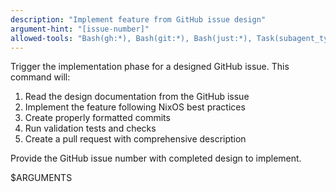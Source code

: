 ```yaml
---
description: "Implement feature from GitHub issue design"
argument-hint: "[issue-number]"
allowed-tools: "Bash(gh:*), Bash(git:*), Bash(just:*), Task(subagent_type:implementation-agent)"
---
```

Trigger the implementation phase for a designed GitHub issue. This command will:

1. Read the design documentation from the GitHub issue
2. Implement the feature following NixOS best practices
3. Create properly formatted commits
4. Run validation tests and checks
5. Create a pull request with comprehensive description

Provide the GitHub issue number with completed design to implement.

$ARGUMENTS

